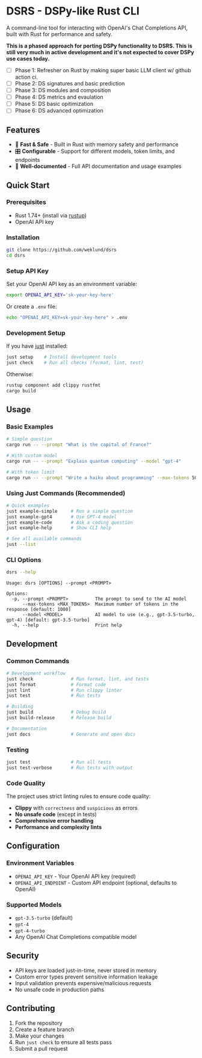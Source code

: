 # DSRS - DSPy-like Rust CLI

A command-line tool for interacting with OpenAI's Chat Completions API, built with Rust for performance and safety.

**This is a phased approach for porting DSPy functionality to DSRS.  This is still very much in active development and it's not expected to cover DSPy use cases today.**

- [ ] Phase 1: Refresher on Rust by making super basic LLM client w/ github action ci.
- [ ] Phase 2: DS signatures and basic prediction
- [ ] Phase 3: DS modules and composition
- [ ] Phase 4: DS metrics and evaulation
- [ ] Phase 5: DS basic opitimization
- [ ] Phase 6: DS advanced optimization

## Features

- 🚀 **Fast & Safe** - Built in Rust with memory safety and performance
- 🎛️ **Configurable** - Support for different models, token limits, and endpoints
- 📖 **Well-documented** - Full API documentation and usage examples

## Quick Start

### Prerequisites

- Rust 1.74+ (install via [rustup](https://rustup.rs/))
- OpenAI API key

### Installation

```bash
git clone https://github.com/weklund/dsrs
cd dsrs
```

### Setup API Key

Set your OpenAI API key as an environment variable:

```bash
export OPENAI_API_KEY='sk-your-key-here'
```

Or create a `.env` file:

```bash
echo "OPENAI_API_KEY=sk-your-key-here" > .env
```

### Development Setup

If you have [just](https://github.com/casey/just) installed:

```bash
just setup    # Install development tools
just check    # Run all checks (format, lint, test)
```

Otherwise:

```bash
rustup component add clippy rustfmt
cargo build
```

## Usage

### Basic Examples

```bash
# Simple question
cargo run -- --prompt "What is the capital of France?"

# With custom model
cargo run -- --prompt "Explain quantum computing" --model "gpt-4"

# With token limit
cargo run -- --prompt "Write a haiku about programming" --max-tokens 50
```

### Using Just Commands (Recommended)

```bash
# Quick examples
just example-simple     # Run a simple question
just example-gpt4       # Use GPT-4 model
just example-code       # Ask a coding question  
just example-help       # Show CLI help

# See all available commands
just --list
```

### CLI Options

```bash
dsrs --help
```

```
Usage: dsrs [OPTIONS] --prompt <PROMPT>

Options:
  -p, --prompt <PROMPT>          The prompt to send to the AI model
      --max-tokens <MAX_TOKENS>  Maximum number of tokens in the response [default: 1000]
      --model <MODEL>            AI model to use (e.g., gpt-3.5-turbo, gpt-4) [default: gpt-3.5-turbo]
  -h, --help                     Print help
```

## Development

### Common Commands

```bash
# Development workflow
just check              # Run format, lint, and tests
just format             # Format code
just lint               # Run clippy linter
just test               # Run tests

# Building
just build              # Debug build
just build-release      # Release build

# Documentation
just docs               # Generate and open docs
```

### Testing

```bash
just test               # Run all tests
just test-verbose       # Run tests with output
```

### Code Quality

The project uses strict linting rules to ensure code quality:

- **Clippy** with `correctness` and `suspicious` as errors
- **No unsafe code** (except in tests)
- **Comprehensive error handling**
- **Performance and complexity lints**

## Configuration

### Environment Variables

- `OPENAI_API_KEY` - Your OpenAI API key (required)
- `OPENAI_API_ENDPOINT` - Custom API endpoint (optional, defaults to OpenAI)

### Supported Models

- `gpt-3.5-turbo` (default)
- `gpt-4`
- `gpt-4-turbo`
- Any OpenAI Chat Completions compatible model

## Security

- API keys are loaded just-in-time, never stored in memory
- Custom error types prevent sensitive information leakage
- Input validation prevents expensive/malicious requests
- No unsafe code in production paths

## Contributing

1. Fork the repository
2. Create a feature branch
3. Make your changes
4. Run `just check` to ensure all tests pass
5. Submit a pull request

